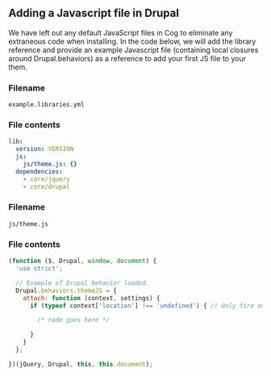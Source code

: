 ## Adding a Javascript file in Drupal

We have left out any default JavaScript files in Cog to eliminate any extraneous code when installing. In the code below, we will add the library reference and provide an example Javascript file (containing local closures around Drupal.behaviors) as a reference to add your first JS file to your them.

### Filename

`example.libraries.yml`

### File contents

```yaml
lib:
  version: VERSION
  js:
    js/theme.js: {}
  dependencies:
    - core/jquery
    - core/drupal
```

### Filename

`js/theme.js`

### File contents

```js
(function ($, Drupal, window, document) {
  'use strict';

  // Example of Drupal behavior loaded.
  Drupal.behaviors.themeJS = {
    attach: function (context, settings) {
      if (typeof context['location'] !== 'undefined') { // Only fire on document load.

        /* code goes here */

      }
    }
  };

})(jQuery, Drupal, this, this.document);
```

